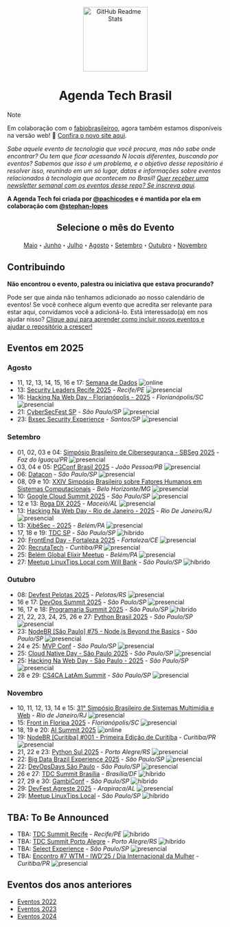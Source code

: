 <p class="header" align="center">
 <img width="150px" src="https://raw.githubusercontent.com/Abacatinhos/agenda-tech-brasil/main/assets/abacatinhos.svg" align="center" alt="GitHub Readme Stats" />
 <h1 align="center">Agenda Tech Brasil</h1> 
</p>

> [!NOTE]  
> Em colaboração com o [fabiobrasileiroo](https://github.com/fabiobrasileiroo), agora também estamos disponíveis na versão web! 🎉 [Confira o novo site aqui](https://agenda-tech-brasil-site.js.org/).

_Sabe aquele evento de tecnologia que você procura, mas não sabe onde encontrar? Ou tem que ficar acessando N locais diferentes, buscando por eventos? Sabemos que isso é um problema, e o objetivo desse repositório é resolver isso, reunindo em um só lugar, datas e informações sobre eventos relacionados à tecnologia que acontecem no Brasil! [Quer receber uma newsletter semanal com os eventos desse repo? Se inscreva aqui](https://www.linkedin.com/newsletters/agenda-tech-7235284852013494272/)._

**A Agenda Tech foi criada por [@pachicodes](https://www.linkedin.com/in/pachicodes/) e é mantida por ela em colaboração com  [@stephan-lopes](https://github.com/stephan-lopes)**

<h2 align="center">Selecione o mês do Evento</h2>
<p class="navigation" align="center">
<a href="#maio">Maio</a>・<a href="#junho">Junho</a>・<a href="#julho">Julho</a>・<a href="#agosto">Agosto</a>・<a href="#setembro">Setembro</a>・<a href="#outubro">Outubro</a>・<a href="#novembro">Novembro</a></p>

## Contribuindo

**Não encontrou o evento, palestra ou iniciativa que estava procurando?**

Pode ser que ainda não tenhamos adicionado ao nosso calendário de eventos! Se você conhece algum evento que acredita ser relevante para estar aqui, convidamos você a adicioná-lo. Está interessado(a) em nos ajudar nisso? [Clique aqui para aprender como incluir novos eventos e ajudar o repositório a crescer!](https://github.com/Abacatinhos/agenda-tech-brasil/blob/master/CONTRIBUTING.md)

## Eventos em 2025
<!-- ANO2025:START -->

### Agosto
<!-- AGOSTO:START -->
- 11, 12, 13, 14, 15, 16 e 17: [Semana de Dados](https://www.sympla.com.br/evento-online/semana-de-dados-2025/2791872?utm_source=github&utm_medium=link&utm_campaign=semanadedados_2025) ![online]
- 13: [Security Leaders Recife 2025](https://securityleaders.com.br/eventos/security-leaders-recife-2025/) - _Recife/PE_ ![presencial]
- 16: [Hacking Na Web Day - Florianópolis - 2025](https://www.instagram.com/hackingnawebday/p/dayipmguorj/) - _Florianópolis/SC_ ![presencial]
- 21: [CyberSecFest SP](https://www.devopsbootcamp.net/cybersecfest-saopaulo) - _São Paulo/SP_ ![presencial]
- 23: [Bxsec Security Experience](https://www.instagram.com/bxsec/) - _Santos/SP_ ![presencial]
<!-- AGOSTO:END -->
### Setembro
<!-- SETEMBRO:START -->
- 01, 02, 03 e 04: [Simpósio Brasileiro de Cibersegurança - SBSeg 2025](https://sbseg2025.ppgia.pucpr.br/) - _Foz do Iguaçu/PR_ ![presencial]
- 03, 04 e 05: [PGConf Brasil 2025](https://2025.pgconf.com.br/) - _João Pessoa/PB_ ![presencial]
- 06: [Datacon](https://codecon.dev/datacon) - _São Paulo/SP_ ![presencial]
- 08, 09 e 10: [XXIV Simpósio Brasileiro sobre Fatores Humanos em Sistemas Computacionais](https://ihc.sbc.org.br/2025/) - _Belo Horizonte/MG_ ![presencial]
- 10: [Google Cloud Summit 2025](https://cloudonair.withgoogle.com/events/google-cloud-summit-brasil-2025) - _São Paulo/SP_ ![presencial]
- 12 e 13: [Roga DX 2025](https://rogadx.com/) - _Maceió/AL_ ![presencial]
- 13: [Hacking Na Web Day - Rio de Janeiro - 2025](https://www.instagram.com/hackingnawebday/p/dayipmguorj/) - _Rio De Janeiro/RJ_ ![presencial]
- 13: [XibéSec - 2025](https://www.instagram.com/xibesec/) - _Belém/PA_ ![presencial]
- 17, 18 e 19: [TDC SP](https://thedevconf.com/tdc/2025/sao-paulo/) - _São Paulo/SP_ ![híbrido]
- 20: [FrontEnd Day - Fortaleza 2025](https://frontendday.com.br/) - _Fortaleza/CE_ ![presencial]
- 20: [RecrutaTech](https://www.recrutatech.com.br/) - _Curitiba/PR_ ![presencial]
- 25: [Belém Global Elixir Meetup](https://globalelixirmeetups.com/event/belem) - _Belém/PA_ ![presencial]
- 27: [Meetup LinuxTips.Local com Will Bank](https://linuxtips.io/local-meetup/) - _São Paulo/SP_ ![híbrido]
<!-- SETEMBRO:END -->
### Outubro
<!-- OUTUBRO:START -->
- 08: [Devfest Pelotas 2025](https://gdg.community.dev/events/details/google-gdg-pelotas-presents-devfest-pelotas-2025/) - _Pelotas/RS_ ![presencial]
- 16 e 17: [DevOps Summit 2025](https://blueprintt.co/eventos) - _São Paulo/SP_ ![presencial]
- 16, 17 e 18: [Programaria Summit 2025](https://www.programaria.org/programaria-summit-2025/) - _São Paulo/SP_ ![híbrido]
- 21, 22, 23, 24, 25, 26 e 27: [Python Brasil 2025](https://2025.pythonbrasil.org.br/) - _São Paulo/SP_ ![presencial]
- 23: [NodeBR [São Paulo] #75 - Node.js Beyond the Basics](https://guild.host/events/nodebr-so-paulo-75-nodejs-bg41te) - _São Paulo/SP_ ![presencial]
- 24 e 25: [MVP Conf](https://mvpconf.com.br/) - _São Paulo/SP_ ![presencial]
- 25: [Cloud Native Day - São Paulo 2025](https://sessionize.com/cloud-native-day-sp-2025/) - _São Paulo/SP_ ![presencial]
- 25: [Hacking Na Web Day - São Paulo - 2025](https://www.instagram.com/hackingnawebday/p/dayipmguorj/) - _São Paulo/SP_ ![presencial]
- 28 e 29: [CS4CA LatAm Summit](https://latam.cs4ca.com/) - _São Paulo/SP_ ![presencial]
<!-- OUTUBRO:END -->
### Novembro
<!-- NOVEMBRO:START -->
- 10, 11, 12, 13, 14 e 15: [31° Simpósio Brasileiro de Sistemas Multimídia e Web](https://webmedia.org.br/2025/) - _Rio de Janeiro/RJ_ ![presencial]
- 15: [Front in Floripa 2025](https://frontin.floripa.br) - _Florianópolis/SC_ ![presencial]
- 18, 19 e 20: [AI Summit 2025](https://www.sympla.com.br/evento-online/ai-summit-2025/2905033?utm_source=github&utm_medium=link&utm_campaign=aisummit_2025) ![online]
- 19: [NodeBR [Curitiba] #001 - Primeira Edição de Curitiba](https://guild.host/events/nodebr-curitiba-001-d64cku) - _Curitiba/PR_ ![presencial]
- 21, 22 e 23: [Python Sul 2025](https://sul.python.org.br/) - _Porto Alegre/RS_ ![presencial]
- 22: [Big Data Brazil Experience 2025](https://www.sympla.com.br/evento/big-data-brazil-experience-2025/2571633) - _São Paulo/SP_ ![presencial]
- 22: [DevOpsDays São Paulo](https://devopsdays.org/events/2025-sao-paulo/welcome/) - _São Paulo/SP_ ![presencial]
- 26 e 27: [TDC Summit Brasília](https://thedevconf.com/tdc/2025/summit-brasilia/) - _Brasília/DF_ ![híbrido]
- 27, 29 e 30: [GambiConf](https://gambiconf.dev/) - _São Paulo/SP_ ![híbrido]
- 29: [DevFest Agreste 2025](https://doity.com.br/devfest25-build-a-new-era-of-innovation) - _Arapiraca/AL_ ![presencial]
- 29: [Meetup LinuxTips.Local](https://linuxtips.io/local-meetup/) - _São Paulo/SP_ ![híbrido]
<!-- NOVEMBRO:END -->
<!-- ANO2025:END -->

## TBA: To Be Announced
<!-- Essa seção são de eventos que estão previstos para acontecer no ano mas ainda não tem mês, ou dia definidos -->
<!-- TBA:START -->
- TBA: [TDC Summit Recife](https://thedevconf.com/tdc/2024/summit-recife/) - _Recife/PE_ ![híbrido]
- TBA: [TDC Summit Porto Alegre](https://thedevconf.com/tdc/2024/summit-porto-alegre/) - _Porto Alegre/RS_ ![híbrido]
- TBA: [Select Experience](https://codecon.dev/select) - _São Paulo/SP_ ![presencial]
- TBA: [Encontro #7 WTM - IWD'25 / Dia Internacional da Mulher](https://www.meetup.com/women-techmakers-curitiba/events/305753276) - _Curitiba/PR_ ![presencial]
<!-- TBA:END -->

## Eventos dos anos anteriores

- [Eventos 2022](https://github.com/Abacatinhos/eventos-tech-brasil/blob/main/arquivo/2022.md)
- [Eventos 2023](https://github.com/Abacatinhos/eventos-tech-brasil/blob/main/arquivo/2023.md)
- [Eventos 2024](https://github.com/Abacatinhos/eventos-tech-brasil/blob/main/arquivo/2024.md)

<!--LINK DAS BADGES:START-->

[presencial]: https://img.shields.io/static/v1?label=&message=presencial&color=blue
[híbrido]: https://img.shields.io/static/v1?label=&message=h%C3%ADbrido&color=red
[online]: https://img.shields.io/static/v1?label=&message=online&color=purple

<!--LINK DAS BADGES:END-->
